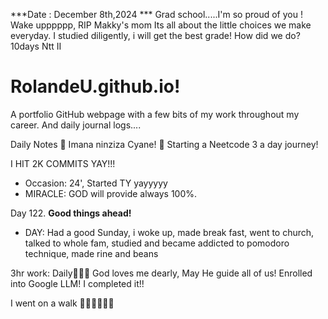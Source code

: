 ***Date : December 8th,2024 *** Grad school.....I'm so proud of you ! Wake upppppp, RIP Makky's mom Its all about the little choices we make everyday. I studied diligently, i will get the best grade! How did we do?
10days Ntt II
# RolandeU.github.io!

A portfolio GitHub webpage with a few bits of my work throughout my career. And daily journal logs....

Daily Notes
💚 Imana ninziza Cyane! 
💚 Starting a Neetcode 3 a day journey!

I HIT 2K COMMITS YAY!!!

- Occasion: 24', Started TY yayyyyy
- MIRACLE: GOD will provide always 100%.

Day 122. **Good things ahead!** 
- DAY: Had a good Sunday, i woke up, made break fast, went to church, talked to whole fam, studied and became addicted to pomodoro technique, made rine and beans



3hr work: Daily💚💚💚
God loves me dearly, May He guide all of  us!
Enrolled into Google LLM! I completed it!!

I went on a walk 💚💚💚💚💚💚
